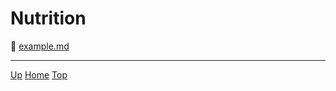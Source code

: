 # Nutrition

<link rel="stylesheet" href="https://use.fontawesome.com/releases/v5.7.2/css/all.css" integrity="sha384-fnmOCqbTlWIlj8LyTjo7mOUStjsKC4pOpQbqyi7RrhN7udi9RwhKkMHpvLbHG9Sr" crossorigin="anonymous">


📄 [example.md](example)


---
[<i class="fas fa-arrow-circle-up"></i> Up](../index)
[<i class="fas fa-home"></i> Home](/index)
<a href="#top"><i class="fas fa-asterisk"></i> Top</a>